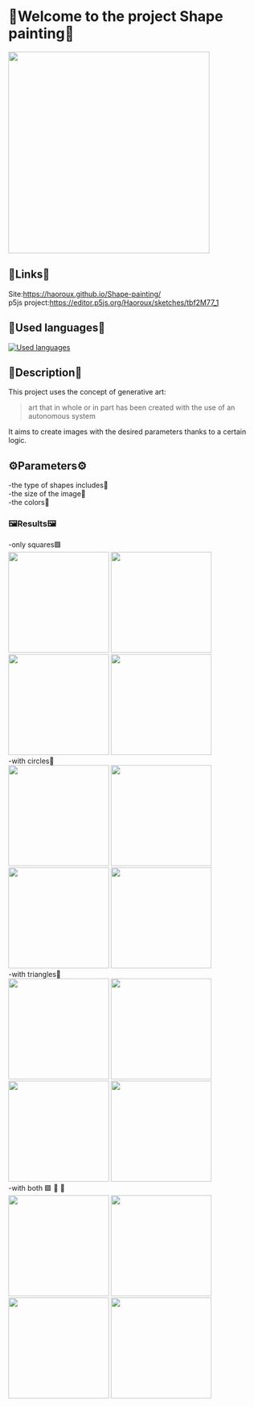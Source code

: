 # 👋Welcome to the project Shape painting🎨
<img src="https://github.com/Haoroux/generative-art/assets/52127278/c32c82b9-a9d4-4df2-8a02-a7df72adac05" width="400" height="400" />

## 🔗Links🔗
Site:https://haoroux.github.io/Shape-painting/  
p5js project:https://editor.p5js.org/Haoroux/sketches/tbf2M77_1

## 📙Used languages📙
[![Used languages](https://skillicons.dev/icons?i=js,html,css,p5js)](https://skillicons.dev)

## 📝Description📝
This project uses the concept of generative art:  
>art that in whole or in part has been created with the use of an autonomous system

It aims to create images with the desired parameters thanks to a certain logic.  

## ⚙️Parameters⚙️

-the type of shapes includes🔶  
-the size of the image📏  
-the colors🌈  

### 🖼️Results🖼️
-only squares🟩  
<img src="https://github.com/Haoroux/generative-art/assets/52127278/cedde49e-7c39-4bd5-883f-de3878c0fa01" width="200" height="200" />
<img src="https://github.com/Haoroux/generative-art/assets/52127278/f5172b9a-259e-4072-b99f-5b28d2e9819f" width="200" height="200" />
<img src="https://github.com/Haoroux/generative-art/assets/52127278/99928cb9-8cad-4f4f-a600-87bb8c7d0f47" width="200" height="200" />
<img src="https://github.com/Haoroux/Shape-painting/assets/52127278/c85acc35-8d3b-499e-a2a3-c5834fe04c72" width="200" height="200" />  
-with circles🔵  
<img src="https://github.com/Haoroux/generative-art/assets/52127278/749f8fc1-8656-47bd-af74-e9462020a173" width="200" height="200" />
<img src="https://github.com/Haoroux/generative-art/assets/52127278/c060d317-c220-4452-b292-cb497183a818" width="200" height="200" />
<img src="https://github.com/Haoroux/generative-art/assets/52127278/9b490619-efc4-4b82-82fe-60cfc88d4859" width="200" height="200" />
<img src="https://github.com/Haoroux/Shape-painting/assets/52127278/f187c473-86b7-450d-b86e-44e4e04a2ee3" width="200" height="200" />  
-with triangles🔺  
<img src="https://github.com/Haoroux/generative-art/assets/52127278/55d938e3-37c1-4077-9621-995796473f3f" width="200" height="200" />
<img src="https://github.com/Haoroux/generative-art/assets/52127278/d1850b3a-c2f4-4caf-b1d9-508eeed92da7" width="200" height="200" />
<img src="https://github.com/Haoroux/generative-art/assets/52127278/1d61ac33-0d29-4658-85ae-a6177aba1e05" width="200" height="200" />
<img src="https://github.com/Haoroux/Shape-painting/assets/52127278/68587254-2acd-46ec-aff7-1f29ccdc166c" width="200" height="200" />  
-with both 🟩 🔵 🔺  
<img src="https://github.com/Haoroux/generative-art/assets/52127278/34cc6baa-c432-417c-9cff-4c99e11e49f1" width="200" height="200" />
<img src="https://github.com/Haoroux/generative-art/assets/52127278/4a8148e3-c5df-4358-92a9-7e2e8d4bee3e" width="200" height="200" />
<img src="https://github.com/Haoroux/generative-art/assets/52127278/04593aa5-6234-4f12-859a-15dcccc6b5d4" width="200" height="200" />
<img src="https://github.com/Haoroux/Shape-painting/assets/52127278/aa9fe7b9-adc4-42df-988a-ae23933d2f6d" width="200" height="200" />  
